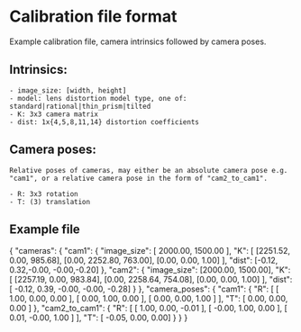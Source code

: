 # Calibration file format

Example calibration file, camera intrinsics followed by camera poses.

## Intrinsics: 
    - image_size: [width, height]
    - model: lens distortion model type, one of: standard|rational|thin_prism|tilted
    - K: 3x3 camera matrix 
    - dist: 1x{4,5,8,11,14} distortion coefficients 

## Camera poses: 
    Relative poses of cameras, may either be an absolute camera pose e.g. "cam1", or a relative camera pose in the form of "cam2_to_cam1".

    - R: 3x3 rotation 
    - T: (3) translation


## Example file
{
  "cameras": {
    "cam1": {
      "image_size": [
        2000.00,
        1500.00
      ],
      "K": [
        [2251.52, 0.00,     985.68],
        [0.00,    2252.80,  763.00],
        [0.00,    0.00,     1.00]
      ],
      "dist": [-0.12, 0.32,-0.00, -0.00,-0.20]
    },
    "cam2": {
      "image_size": [2000.00, 1500.00],
      "K": [
        [2257.19, 0.00,    983.84],
        [0.00,    2258.64, 754.08],
        [0.00, 0.00, 1.00]
      ],
      "dist": 
        [ -0.12, 0.39, -0.00, -0.00, -0.28]
    }
  },
  "camera_poses": {
    "cam1": {
      "R": [
        [ 1.00, 0.00, 0.00 ],
        [ 0.00, 1.00, 0.00 ],
        [ 0.00, 0.00, 1.00 ]
      ],
      "T": [ 0.00, 0.00, 0.00 ]
    },
    "cam2_to_cam1": {
      "R": [
        [ 1.00,  0.00, -0.01 ],
        [ -0.00, 1.00,  0.00 ],
        [ 0.01, -0.00,  1.00 ]
      ],
      "T": [ -0.05, 0.00, 0.00]
    }
  }
}  
    
```
